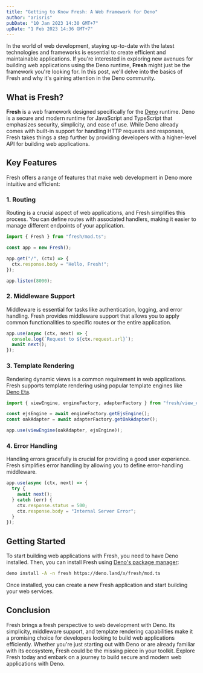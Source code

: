 ```yaml
---
title: "Getting to Know Fresh: A Web Framework for Deno"
author: "arisris"
pubDate: "10 Jan 2023 14:30 GMT+7"
upDate: "1 Feb 2023 14:36 GMT+7"
---
```


In the world of web development, staying up-to-date with the latest technologies and frameworks is essential to create efficient and maintainable applications. If you're interested in exploring new avenues for building web applications using the Deno runtime, **Fresh** might just be the framework you're looking for. In this post, we'll delve into the basics of Fresh and why it's gaining attention in the Deno community.

## What is Fresh?

**Fresh** is a web framework designed specifically for the [Deno](https://deno.land/) runtime. Deno is a secure and modern runtime for JavaScript and TypeScript that emphasizes security, simplicity, and ease of use. While Deno already comes with built-in support for handling HTTP requests and responses, Fresh takes things a step further by providing developers with a higher-level API for building web applications.

## Key Features

Fresh offers a range of features that make web development in Deno more intuitive and efficient:

### 1. Routing

Routing is a crucial aspect of web applications, and Fresh simplifies this process. You can define routes with associated handlers, making it easier to manage different endpoints of your application.

```typescript
import { Fresh } from "fresh/mod.ts";

const app = new Fresh();

app.get("/", (ctx) => {
  ctx.response.body = "Hello, Fresh!";
});

app.listen(8000);
```

### 2. Middleware Support

Middleware is essential for tasks like authentication, logging, and error handling. Fresh provides middleware support that allows you to apply common functionalities to specific routes or the entire application.

```typescript
app.use(async (ctx, next) => {
  console.log(`Request to ${ctx.request.url}`);
  await next();
});
```

### 3. Template Rendering

Rendering dynamic views is a common requirement in web applications. Fresh supports template rendering using popular template engines like [Deno Eta](https://github.com/eta-dev/eta).

```typescript
import { viewEngine, engineFactory, adapterFactory } from "fresh/view_engine.ts";

const ejsEngine = await engineFactory.getEjsEngine();
const oakAdapter = await adapterFactory.getOakAdapter();

app.use(viewEngine(oakAdapter, ejsEngine));
```

### 4. Error Handling

Handling errors gracefully is crucial for providing a good user experience. Fresh simplifies error handling by allowing you to define error-handling middleware.

```typescript
app.use(async (ctx, next) => {
  try {
    await next();
  } catch (err) {
    ctx.response.status = 500;
    ctx.response.body = "Internal Server Error";
  }
});
```

## Getting Started

To start building web applications with Fresh, you need to have Deno installed. Then, you can install Fresh using [Deno's package manager](https://deno.land/x):

```sh
deno install -A -n fresh https://deno.land/x/fresh/mod.ts
```

Once installed, you can create a new Fresh application and start building your web services.

## Conclusion

Fresh brings a fresh perspective to web development with Deno. Its simplicity, middleware support, and template rendering capabilities make it a promising choice for developers looking to build web applications efficiently. Whether you're just starting out with Deno or are already familiar with its ecosystem, Fresh could be the missing piece in your toolkit. Explore Fresh today and embark on a journey to build secure and modern web applications with Deno.